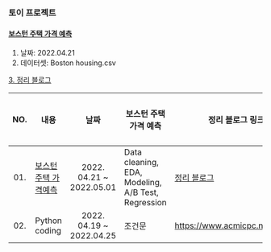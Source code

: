 ### 토이 프로젝트

#### [보스턴 주택 가격 예측](https://github.com/qsdcfd/Year-dream/blob/TIL/Project/Toy/%5B%ED%8C%8C%EC%9D%B4%EC%8D%AC_Basic_Toy_%ED%94%84%EB%A1%9C%EC%A0%9D%ED%8A%B8%5D_%EC%9D%B4%EC%84%B8%ED%98%84_%EC%98%A4%ED%94%84%EB%9D%BC%EC%9D%B8.ipynb)

1. 날짜: 2022.04.21
2. 데이터셋: Boston housing.csv

[3. 정리 블로그](https://tpgus343.tistory.com/6)

|  NO.  |     내용    |      날짜     |      보스턴 주택 가격 예측     |     정리 블로그 링크     | 데이터셋|
|:-----:| --------------------------------------- |:---------------:|--------------------------|--------------------------|-------|
| 01. | [보스턴 주택 가격예측](https://github.com/qsdcfd/Year-dream/blob/TIL/Project/Toy/%5B%ED%8C%8C%EC%9D%B4%EC%8D%AC_Basic_Toy_%ED%94%84%EB%A1%9C%EC%A0%9D%ED%8A%B8%5D_%EC%9D%B4%EC%84%B8%ED%98%84_%EC%98%A4%ED%94%84%EB%9D%BC%EC%9D%B8.ipynb) | 2022. 04.21 ~ 2022.05.01  |Data cleaning, EDA, Modeling, A/B Test, Regression|[정리 블로그](https://tpgus343.tistory.com/6)| 데이터셋|
| 02. | Python coding  | 2022. 04.19 ~ 2022.04.25   |  조건문  | https://www.acmicpc.net/step/4|
